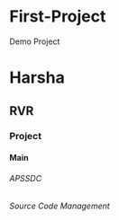 # First-Project
Demo Project




# Harsha
## RVR
### Project
#### Main
###### APSSDC
###### Source Code Management
